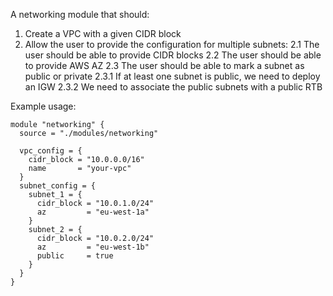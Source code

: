 A networking module that should:
1. Create a VPC with a given CIDR block
2. Allow the user to provide the configuration for multiple subnets: 
    2.1 The user should be able to provide CIDR blocks 
    2.2 The user should be able to provide AWS AZ 
    2.3 The user should be able to mark a subnet as public or private 
        2.3.1 If at least one subnet is public, we need to deploy an IGW 
        2.3.2 We need to associate the public subnets with a public RTB

Example usage:
```
module "networking" {
  source = "./modules/networking"

  vpc_config = {
    cidr_block = "10.0.0.0/16"
    name       = "your-vpc"
  }
  subnet_config = {
    subnet_1 = {
      cidr_block = "10.0.1.0/24"
      az         = "eu-west-1a"
    }
    subnet_2 = {
      cidr_block = "10.0.2.0/24"
      az         = "eu-west-1b"
      public     = true
    }
  }
}
```